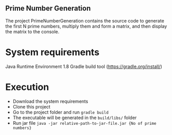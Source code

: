 ## Prime Number Generation

The project PrimeNumberGeneration contains the source code to generate the first N prime numbers, multiply them and form a matrix, and then display the matrix to the console.

# System requirements 
Java Runtime Environment 1.8 
Gradle build tool (https://gradle.org/install/)

# Execution
* Download the system requirements
* Clone this project
* Go to the project folder and run `gradle build`
* The executable will be generated in the `build/libs/` folder
* Run jar file `java -jar relative-path-to-jar-file.jar {No of prime numbers}`


